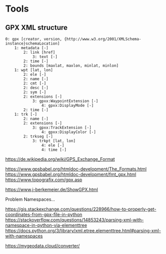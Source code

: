 # Tools

## GPX XML structure

```
0: gpx [creator, version, {http://www.w3.org/2001/XMLSchema-instance}schemaLocation]
    1: metadata [-]
        2: link [href]
            3: text [-]
        2: time [-]
        2: bounds [maxlat, maxlon, minlat, minlon]
    1: wpt [lat, lon]
        2: ele [-]
        2: name [-]
        2: cmt [-]
        2: desc [-]
        2: sym [-]
        2: extensions [-]
            3: gpxx:WaypointExtension [-]
                4: gpxx:DisplayMode [-]
        2: time [-]
    1: trk [-]
        2: name [-]
        2: extensions [-]
            3: gpxx:TrackExtension [-]
                4: gpxx:DisplayColor [-]
        2: trkseg [-]
            3: trkpt [lat, lon]
                4: ele [-]
                4: time [-]
```

<https://de.wikipedia.org/wiki/GPS_Exchange_Format>

<https://www.gpsbabel.org/htmldoc-development/The_Formats.html>
<https://www.gpsbabel.org/htmldoc-development/fmt_gpx.html>
<https://www.topografix.com/gpx.asp>

<https://www.j-berkemeier.de/ShowGPX.html>

Problem Namespaces...

<https://gis.stackexchange.com/questions/228966/how-to-properly-get-coordinates-from-gpx-file-in-python>
<https://stackoverflow.com/questions/14853243/parsing-xml-with-namespace-in-python-via-elementtree>
<https://docs.python.org/3/library/xml.etree.elementtree.html#parsing-xml-with-namespaces>

<https://mygeodata.cloud/converter/>

